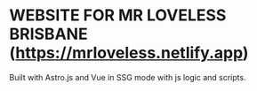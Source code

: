 # WEBSITE FOR MR LOVELESS BRISBANE (https://mrloveless.netlify.app)

Built with Astro.js and Vue in SSG mode with js logic and scripts.
